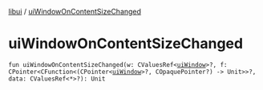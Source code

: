 [libui](README.md) / [uiWindowOnContentSizeChanged](ui-window-on-content-size-changed.md)

# uiWindowOnContentSizeChanged

`fun uiWindowOnContentSizeChanged(w: CValuesRef<`[`uiWindow`](ui-window.md)`>?, f: CPointer<CFunction<(CPointer<`[`uiWindow`](ui-window.md)`>?, COpaquePointer?) -> Unit>>?, data: CValuesRef<*>?): Unit`